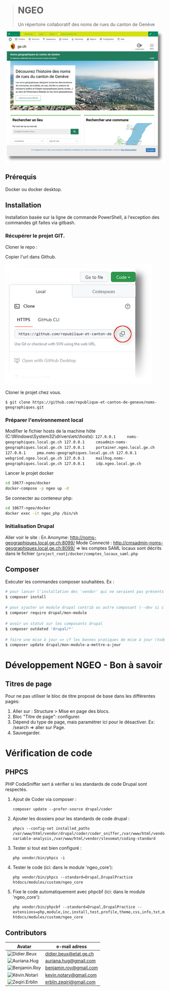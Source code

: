 ># NGEO
>Un répertoire collaboratif des noms de rues du canton de Genève

![Page d'accueil](images/Page_d_accueil.png)

## Prérequis
Docker ou docker desktop.

## Installation
Installation basée sur la ligne de commande PowerShell, à l'exception des commandes git faites via gitbash.

### Récupérer le projet GIT.
Cloner le repo :

Copier l'url dans Github.

![Github clone project](images/clone_project.png)

Cloner le projet chez vous.
```
$ git clone https://github.com/republique-et-canton-de-geneve/noms-geographiques.git
```
### Préparer l'environnement local
Modifier le fichier hosts de la machine hôte (C:\Windows\System32\drivers\etc\hosts):
``
127.0.0.1	  noms-geographiques.local.ge.ch
127.0.0.1     cmsadmin-noms-geographiques.local.ge.ch
127.0.0.1	  portainer.ngeo.local.ge.ch
127.0.0.1	  pma.noms-geographiques.local.ge.ch
127.0.0.1	  webgrind.ngeo.local.ge.ch
127.0.0.1	  mailhog.noms-geographiques.local.ge.ch
127.0.0.1	  idp.ngeo.local.ge.ch
``


Lancer le projet docker
```sh
cd 10677-ngeo/docker
docker-compose -p ngeo up -d
```

Se connecter au conteneur php:
```bash
cd 10677-ngeo/docker
docker exec -it ngeo_php /bin/sh
```
### Initialisation Drupal
Aller voir le site :
En Anonyme:
   http://noms-geographiques.local.ge.ch:8099/
Mode Connecté :
   http://cmsadmin-noms-geographiques.local.ge.ch:8099/
=> les comptes SAML locaux sont décrits dans le fichier `{project_root}/docker/comptes_locaux_saml.php`

## Composer
Exécuter les commandes composer souhaitées. Ex :
```bash
# pour lancer l'installation des 'vendor' qui ne seraient pas présents :
$ composer install

# pour ajouter un module drupal contrib ou autre composant (--dev si c'est un composant utile au développement, ex devel)
$ composer require drupal/mon-module

# avoir un statut sur les composants drupal
$ composer outdated 'drupal/*'

# faire une mise à jour => cf les bonnes pratiques de mise à jour (todo wiki ?)
$ composer update drupal/mon-module-a-mettre-a-jour
```

# Développement NGEO - Bon à savoir

## Titres de page
Pour ne pas utiliser le bloc de titre proposé de base dans les différentes pages:
1. Aller sur : Structure > Mise en page des blocs.
2. Bloc "Titre de page": configurer.
3. Dépend du type de page, mais paramétrer ici pour le désactiver. Ex: /search => aller sur Page.
4. Sauvegarder.


# Vérification de code

## PHPCS
PHP CodeSniffer sert à vérifier si les standards de code Drupal sont respectés.

1. Ajout de Coder via composer :
    ```
    composer update --prefer-source drupal/coder
    ```
2. Ajouter les dossiers pour les standards de code drupal :
    ```
    phpcs --config-set installed_paths /var/www/html/vendor/drupal/coder/coder_sniffer,/var/www/html/vendor/sirbrillig/phpcs-variable-analysis,/var/www/html/vendor/slevomat/coding-standard
    ```
3. Tester si tout est bien configuré :
    ```
    php vendor/bin/phpcs -i
    ```
4. Tester le code (ici: dans le module 'ngeo_core'):
    ```
    php vendor/bin/phpcs --standard=Drupal,DrupalPractice htdocs/modules/custom/ngeo_core
    ```
5. Fixe le code automatiquement avec phpcbf (ici: dans le module 'ngeo_core'):
   ```
   php vendor/bin/phpcbf --standard=Drupal,DrupalPractice --extensions=php,module,inc,install,test,profile,theme,css,info,txt,md htdocs/modules/custom/ngeo_core

## Contributors
| Avatar                                     | e-mail adress           |
|--------------------------------------------|-------------------------|
| ![Didier.Beux](images/beux.didier.png)     | didier.beux@etat.ge.ch  |
| ![Auriana.Hug](images/hug.auriana.png)     | auriana.hug@gmail.com   |
| ![Benjamin.Roy](images/roy.benjamin.png)   | benjamin.roy@gmail.com  |
| ![Kévin.Notari](images/notari.kevin.png)   | kevin.notary@gmail.com  |
| ![Zeqiri.Erblin](images/zeqiri.erblin.png) | erblin.zeqiri@gmail.com |
